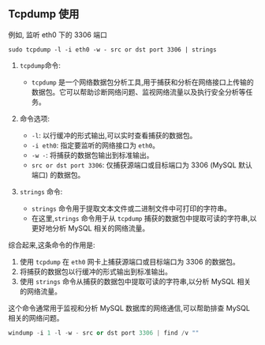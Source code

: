 ## Tcpdump  使用 
例如, 监听 eth0 下的 3306 端口  

`sudo tcpdump -l -i eth0 -w - src or dst port 3306 | strings` 
1. `tcpdump`命令:
   - `tcpdump` 是一个网络数据包分析工具,用于捕获和分析在网络接口上传输的数据包。它可以帮助诊断网络问题、监视网络流量以及执行安全分析等任务。

2. 命令选项:
   - `-l`: 以行缓冲的形式输出,可以实时查看捕获的数据包。
   - `-i eth0`: 指定要监听的网络接口为 `eth0`。
   - `-w -`: 将捕获的数据包输出到标准输出。
   - `src or dst port 3306`: 仅捕获源端口或目标端口为 3306 (MySQL 默认端口) 的数据包。

3. `strings` 命令:
   - `strings` 命令用于提取文本文件或二进制文件中可打印的字符串。
   - 在这里,`strings` 命令用于从 `tcpdump` 捕获的数据包中提取可读的字符串,以更好地分析 MySQL 相关的网络流量。

综合起来,这条命令的作用是:

1. 使用 `tcpdump` 在 `eth0` 网卡上捕获源端口或目标端口为 3306 的数据包。
2. 将捕获的数据包以行缓冲的形式输出到标准输出。
3. 使用 `strings` 命令从捕获的数据包中提取可读的字符串,以分析 MySQL 相关的网络流量。

这个命令通常用于监视和分析 MySQL 数据库的网络通信,可以帮助排查 MySQL 相关的网络问题。

```python
windump -i 1 -l -w - src or dst port 3306 | find /v ""
```
